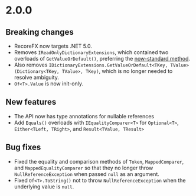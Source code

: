 # 2.0.0

## Breaking changes

- RecoreFX now targets .NET 5.0.
- Removes `IReadOnlyDictionaryExtensions`, which contained two overloads of `GetValueOrDefault()`, preferring the [now-standard method](https://docs.microsoft.com/en-us/dotnet/api/system.collections.generic.collectionextensions).
- Also removes `IDictionaryExtensions.GetValueOrDefault<TKey, TValue>(Dictionary<TKey, TValue>, TKey)`, which is no longer needed to resolve ambiguity.
- `Of<T>.Value` is now init-only.

## New features

- The API now has type annotations for nullable references
- Add `Equals()` overloads with `IEqualityComparer<T>` for `Optional<T>`, `Either<TLeft, TRight>`, and `Result<TValue, TResult>`

## Bug fixes

- Fixed the equality and comparison methods of `Token`, `MappedComparer`, and `MappedEqualityComparer` so that they no longer throw `NullReferenceException` when passed `null` as an argument.
- Fixed `Of<T>.ToString()` not to throw `NullReferenceException` when the underlying value is `null`.